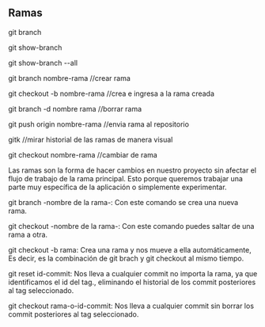 ## Ramas

git branch

git show-branch

git show-branch --all

git branch nombre-rama //crear rama

git checkout -b nombre-rama //crea e ingresa a la rama creada

git branch -d nombre rama //borrar rama

git push origin nombre-rama //envia rama al repositorio

gitk //mirar historial de las ramas de manera visual

git checkout nombre-rama //cambiar de rama

Las ramas son la forma de hacer cambios en nuestro proyecto sin afectar el flujo de trabajo de la rama principal. Esto porque queremos trabajar una parte muy específica de la aplicación o simplemente experimentar.

git branch -nombre de la rama-: Con este comando se crea una nueva rama.

git checkout -nombre de la rama-: Con este comando puedes saltar de una rama a otra.

git checkout -b rama: Crea una rama y nos mueve a ella automáticamente, Es decir, es la combinación de git brach y git checkout al mismo tiempo.

git reset id-commit: Nos lleva a cualquier commit no importa la rama, ya que identificamos el id del tag., eliminando el historial de los commit posteriores al tag seleccionado.

git checkout rama-o-id-commit: Nos lleva a cualquier commit sin borrar los commit posteriores al tag seleccionado.